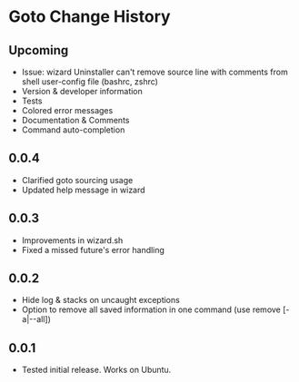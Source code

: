 # Goto Change History

## Upcoming

- Issue: wizard Uninstaller can't remove source line with comments from shell user-config file (bashrc, zshrc)
- Version & developer information
- Tests
- Colored error messages
- Documentation & Comments
- Command auto-completion

## 0.0.4

- Clarified goto sourcing usage
- Updated help message in wizard

## 0.0.3

- Improvements in wizard.sh
- Fixed a missed future's error handling

## 0.0.2

- Hide log & stacks on uncaught exceptions
- Option to remove all saved information in one command (use remove [-a|--all])

## 0.0.1

- Tested initial release. Works on Ubuntu.
